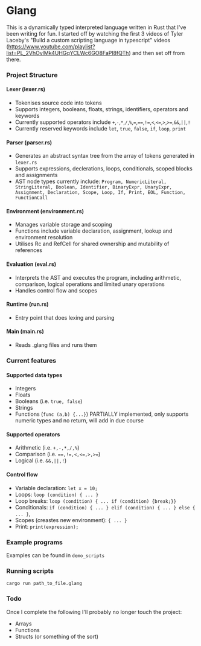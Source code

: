 # Glang
This is a dynamically typed interpreted language written in Rust that I've been writing for fun. I started off by watching the first 3 videos of Tyler Laceby's "Build a custom scripting language in typescript" videos (https://www.youtube.com/playlist?list=PL_2VhOvlMk4UHGqYCLWc6GO8FaPl8fQTh) and then set off from there. 

### Project Structure
#### Lexer (lexer.rs)
* Tokenises source code into tokens
* Supports integers, booleans, floats, strings, identifiers, operators and keywords
* Currently supported operators include `+`,`-`,`*`,`/`,`%`,`=`,`==`,`!=`,`<`,`<=`,`>`,`>=`,`&&`,`||`,`!`
* Currently reserved keywords include `let`, `true`, `false`, `if`, `loop`, `print`
#### Parser (parser.rs)
* Generates an abstract syntax tree from the array of tokens generated in `lexer.rs`
* Supports expressions, declerations, loops, conditionals, scoped blocks and assignments
* AST node types currently include: `Program, NumericLiteral, StringLiteral, Boolean, Identifier, BinaryExpr, UnaryExpr, Assignment, Declaration, Scope, Loop, If, Print, EOL, Function, FunctionCall`
#### Environment (environment.rs)
* Manages variable storage and scoping
* Functions include variable declaration, assignment, lookup and environment resolution
* Utilises Rc and RefCell for shared ownership and mutability of references
#### Evaluation (eval.rs)
* Interprets the AST and executes the program, including arithmetic, comparison, logical operations and limited unary operations
* Handles control flow and scopes
#### Runtime (run.rs)
* Entry point that does lexing and parsing
#### Main (main.rs)
* Reads .glang files and runs them

### Current features
#### Supported data types
* Integers
* Floats
* Booleans (i.e. `true, false`)
* Strings
* Functions (`func (a,b) {...}`) PARTIALLY implemented, only supports numeric types and no return, will add in due course

#### Supported operators
* Arithmetic (i.e. `+,-,*,/,%`)
* Comparison (i.e. `==,!=,<,<=,>,>=`)
* Logical (i.e. `&&,||,!`)

#### Control flow
* Variable declaration: `let x = 10;`
* Loops: `loop (condition) { ... }`
* Loop breaks: `loop (condition) { ... if (condition) {break;}}`
* Conditionals: `if (condition) { ... } elif (condition) { ... } else { ... }`, 
* Scopes (creastes new environment): `{ ... }`
* Print: `print(expression);`

### Example programs
Examples can be found in `demo_scripts`

### Running scripts
`cargo run path_to_file.glang`

### Todo
Once I complete the following I'll probably no longer touch the project:
* Arrays
* Functions
* Structs (or something of the sort)